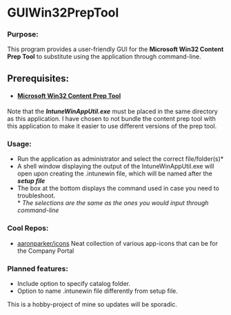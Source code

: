 # GUIWin32PrepTool

### Purpose:
This program provides a user-friendly GUI for the **Microsoft Win32 Content Prep Tool** to substitute using the application through command-line.



## Prerequisites:
- #### [Microsoft Win32 Content Prep Tool](https://github.com/microsoft/Microsoft-Win32-Content-Prep-Tool)
Note that the ***IntuneWinAppUtil.exe*** must be placed in the same directory as this application. I have chosen to not bundle the content prep tool with this application to make it easier to use different versions of the prep tool.



### Usage:
- Run the application as administrator and select the correct file/folder(s)*
- A shell window displaying the output of the IntuneWinAppUtil.exe will open upon creating the .intunewin file, which will be named after the ***setup file***
- The box at the bottom displays the command used in case you need to troubleshoot.
<br/>\*
*The selections are the same as the ones you would input through command-line*


### Cool Repos:
- [aaronparker/icons](https://github.com/aaronparker/icons) Neat collection of various app-icons that can be for the Company Portal 


### Planned features:
- Include option to specify catalog folder.
- Option to name .intunewin file differently from setup file.

This is a hobby-project of mine so updates will be sporadic.
